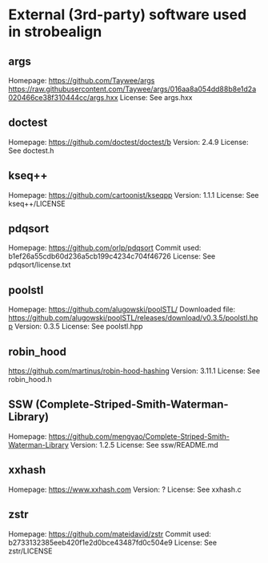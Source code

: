 # External (3rd-party) software used in strobealign

## args

Homepage: https://github.com/Taywee/args
https://raw.githubusercontent.com/Taywee/args/016aa8a054dd88b8e1d2a020466ce38f310444cc/args.hxx
License: See args.hxx


## doctest

Homepage: https://github.com/doctest/doctest/b
Version: 2.4.9
License: See doctest.h


## kseq++

Homepage: https://github.com/cartoonist/kseqpp
Version: 1.1.1
License: See kseq++/LICENSE


## pdqsort

Homepage: https://github.com/orlp/pdqsort
Commit used: b1ef26a55cdb60d236a5cb199c4234c704f46726
License: See pdqsort/license.txt

## poolstl

Homepage: https://github.com/alugowski/poolSTL/
Downloaded file: https://github.com/alugowski/poolSTL/releases/download/v0.3.5/poolstl.hpp
Version: 0.3.5
License: See poolstl.hpp

## robin_hood

https://github.com/martinus/robin-hood-hashing
Version: 3.11.1
License: See robin_hood.h


## SSW (Complete-Striped-Smith-Waterman-Library)

Homepage: https://github.com/mengyao/Complete-Striped-Smith-Waterman-Library
Version: 1.2.5
License: See ssw/README.md


## xxhash

Homepage: https://www.xxhash.com
Version: ?
License: See xxhash.c


## zstr

Homepage: https://github.com/mateidavid/zstr
Commit used: b2733132385eeb420f1e2d0bce43487fd0c504e9
License: See zstr/LICENSE
